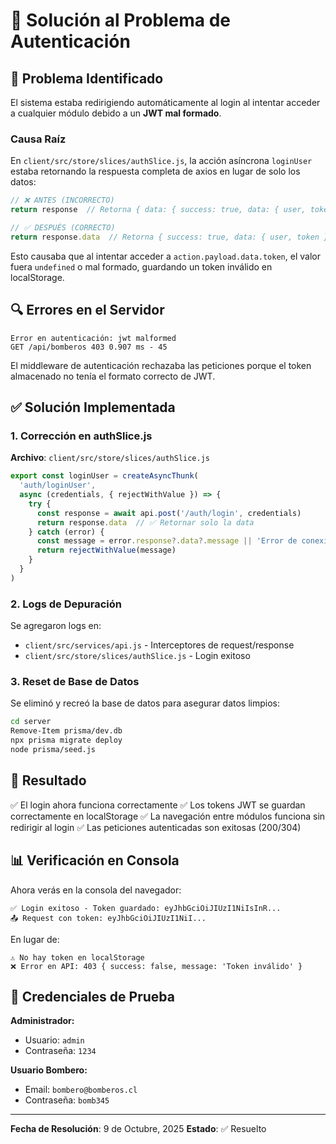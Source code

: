 # 🔧 Solución al Problema de Autenticación

## 🐛 Problema Identificado

El sistema estaba redirigiendo automáticamente al login al intentar acceder a cualquier módulo debido a un **JWT mal formado**.

### Causa Raíz

En `client/src/store/slices/authSlice.js`, la acción asíncrona `loginUser` estaba retornando la respuesta completa de axios en lugar de solo los datos:

```javascript
// ❌ ANTES (INCORRECTO)
return response  // Retorna { data: { success: true, data: { user, token } } }

// ✅ DESPUÉS (CORRECTO)
return response.data  // Retorna { success: true, data: { user, token } }
```

Esto causaba que al intentar acceder a `action.payload.data.token`, el valor fuera `undefined` o mal formado, guardando un token inválido en localStorage.

## 🔍 Errores en el Servidor

```
Error en autenticación: jwt malformed
GET /api/bomberos 403 0.907 ms - 45
```

El middleware de autenticación rechazaba las peticiones porque el token almacenado no tenía el formato correcto de JWT.

## ✅ Solución Implementada

### 1. Corrección en authSlice.js

**Archivo**: `client/src/store/slices/authSlice.js`

```javascript
export const loginUser = createAsyncThunk(
  'auth/loginUser',
  async (credentials, { rejectWithValue }) => {
    try {
      const response = await api.post('/auth/login', credentials)
      return response.data  // ✅ Retornar solo la data
    } catch (error) {
      const message = error.response?.data?.message || 'Error de conexión'
      return rejectWithValue(message)
    }
  }
)
```

### 2. Logs de Depuración

Se agregaron logs en:
- `client/src/services/api.js` - Interceptores de request/response
- `client/src/store/slices/authSlice.js` - Login exitoso

### 3. Reset de Base de Datos

Se eliminó y recreó la base de datos para asegurar datos limpios:

```bash
cd server
Remove-Item prisma/dev.db
npx prisma migrate deploy
node prisma/seed.js
```

## 🚀 Resultado

✅ El login ahora funciona correctamente
✅ Los tokens JWT se guardan correctamente en localStorage
✅ La navegación entre módulos funciona sin redirigir al login
✅ Las peticiones autenticadas son exitosas (200/304)

## 📊 Verificación en Consola

Ahora verás en la consola del navegador:

```
✅ Login exitoso - Token guardado: eyJhbGciOiJIUzI1NiIsInR...
📤 Request con token: eyJhbGciOiJIUzI1NiI...
```

En lugar de:

```
⚠️ No hay token en localStorage
❌ Error en API: 403 { success: false, message: 'Token inválido' }
```

## 🔐 Credenciales de Prueba

**Administrador:**
- Usuario: `admin`
- Contraseña: `1234`

**Usuario Bombero:**
- Email: `bombero@bomberos.cl`
- Contraseña: `bomb345`

---

**Fecha de Resolución**: 9 de Octubre, 2025
**Estado**: ✅ Resuelto
